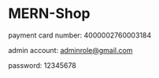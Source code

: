 # MERN-Shop

payment card number: 4000002760003184

admin account: adminrole@gmail.com

password: 12345678
